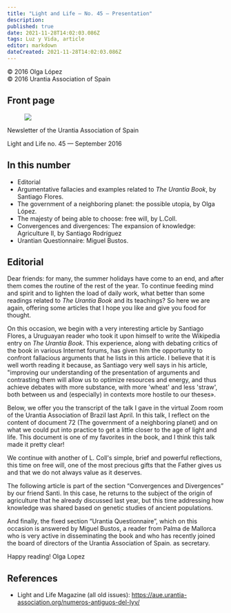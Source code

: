 ```yaml
---
title: "Light and Life — No. 45 — Presentation"
description: 
published: true
date: 2021-11-28T14:02:03.086Z
tags: Luz y Vida, article
editor: markdown
dateCreated: 2021-11-28T14:02:03.086Z
---
```


<p class="v-card v-sheet theme--light gray lighten-3 px-2">© 2016 Olga López<br>© 2016 Urantia Association of Spain</p>


## Front page

<figure id="Figure_1" class="image urantiapedia">
<img src="/image/article/Luz_y_Vida/LyV45/01.jpg">
</figure>

Newsletter of the Urantia Association of Spain

Light and Life no. 45 — September 2016

## In this number

- Editorial
- Argumentative fallacies and examples related to _The Urantia Book_, by Santiago Flores.
- The government of a neighboring planet: the possible utopia, by Olga López.
- The majesty of being able to choose: free will, by L.Coll.
- Convergences and divergences: The expansion of knowledge: Agriculture II, by Santiago Rodríguez
- Urantian Questionnaire: Miguel Bustos.


## Editorial

Dear friends: for many, the summer holidays have come to an end, and after them comes the routine of the rest of the year. To continue feeding mind and spirit and to lighten the load of daily work, what better than some readings related to _The Urantia Book_ and its teachings? So here we are again, offering some articles that I hope you like and give you food for thought.

On this occasion, we begin with a very interesting article by Santiago Flores, a Uruguayan reader who took it upon himself to write the Wikipedia entry on _The Urantia Book_. This experience, along with debating critics of the book in various Internet forums, has given him the opportunity to confront fallacious arguments that he lists in this article. I believe that it is well worth reading it because, as Santiago very well says in his article, "improving our understanding of the presentation of arguments and contrasting them will allow us to optimize resources and energy, and thus achieve debates with more substance, with more 'wheat' and less 'straw', both between us and (especially) in contexts more hostile to our theses».

Below, we offer you the transcript of the talk I gave in the virtual Zoom room of the Urantia Association of Brazil last April. In this talk, I reflect on the content of document 72 (The government of a neighboring planet) and on what we could put into practice to get a little closer to the age of light and life. This document is one of my favorites in the book, and I think this talk made it pretty clear!

We continue with another of L. Coll's simple, brief and powerful reflections, this time on free will, one of the most precious gifts that the Father gives us and that we do not always value as it deserves.

The following article is part of the section “Convergences and Divergences” by our friend Santi. In this case, he returns to the subject of the origin of agriculture that he already discussed last year, but this time addressing how knowledge was shared based on genetic studies of ancient populations.

And finally, the fixed section “Urantia Questionnaire”, which on this occasion is answered by Miguel Bustos, a reader from Palma de Mallorca who is very active in disseminating the book and who has recently joined the board of directors of the Urantia Association of Spain. as secretary.

Happy reading!
Olga Lopez

## References

- Light and Life Magazine (all old issues): https://aue.urantia-association.org/numeros-antiguos-del-lyv/

